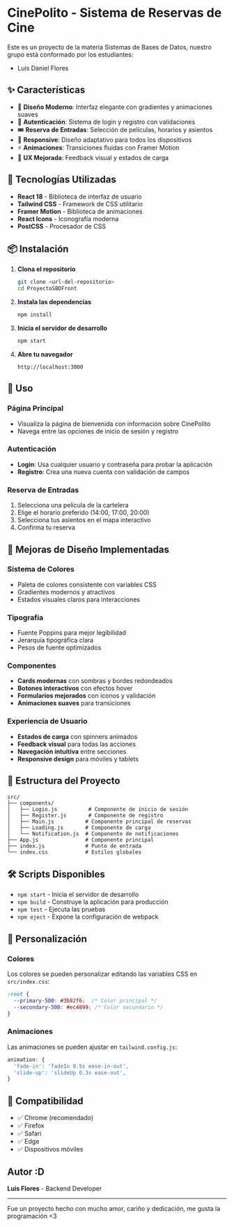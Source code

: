 # CinePolito - Sistema de Reservas de Cine

Este es un proyecto de la materia Sistemas de Bases de Datos, nuestro grupo está conformado por los estudiantes:

- Luis Daniel Flores


## ✨ Características

- 🎨 **Diseño Moderno**: Interfaz elegante con gradientes y animaciones suaves
- 🔐 **Autenticación**: Sistema de login y registro con validaciones
- 🎟️ **Reserva de Entradas**: Selección de películas, horarios y asientos
- 📱 **Responsive**: Diseño adaptativo para todos los dispositivos
- ⚡ **Animaciones**: Transiciones fluidas con Framer Motion
- 🎯 **UX Mejorada**: Feedback visual y estados de carga

## 🚀 Tecnologías Utilizadas

- **React 18** - Biblioteca de interfaz de usuario
- **Tailwind CSS** - Framework de CSS utilitario
- **Framer Motion** - Biblioteca de animaciones
- **React Icons** - Iconografía moderna
- **PostCSS** - Procesador de CSS

## 📦 Instalación

1. **Clona el repositorio**
   ```bash
   git clone <url-del-repositorio>
   cd ProyectoSBDFront
   ```

2. **Instala las dependencias**
   ```bash
   npm install
   ```

3. **Inicia el servidor de desarrollo**
   ```bash
   npm start
   ```

4. **Abre tu navegador**
   ```
   http://localhost:3000
   ```

## 🎯 Uso

### Página Principal
- Visualiza la página de bienvenida con información sobre CinePolito
- Navega entre las opciones de inicio de sesión y registro

### Autenticación
- **Login**: Usa cualquier usuario y contraseña para probar la aplicación
- **Registro**: Crea una nueva cuenta con validación de campos

### Reserva de Entradas
1. Selecciona una película de la cartelera
2. Elige el horario preferido (14:00, 17:00, 20:00)
3. Selecciona tus asientos en el mapa interactivo
4. Confirma tu reserva

## 🎨 Mejoras de Diseño Implementadas

### Sistema de Colores
- Paleta de colores consistente con variables CSS
- Gradientes modernos y atractivos
- Estados visuales claros para interacciones

### Tipografía
- Fuente Poppins para mejor legibilidad
- Jerarquía tipográfica clara
- Pesos de fuente optimizados

### Componentes
- **Cards modernas** con sombras y bordes redondeados
- **Botones interactivos** con efectos hover
- **Formularios mejorados** con iconos y validación
- **Animaciones suaves** para transiciones

### Experiencia de Usuario
- **Estados de carga** con spinners animados
- **Feedback visual** para todas las acciones
- **Navegación intuitiva** entre secciones
- **Responsive design** para móviles y tablets

## 📁 Estructura del Proyecto

```
src/
├── components/
│   ├── Login.js          # Componente de inicio de sesión
│   ├── Register.js       # Componente de registro
│   ├── Main.js          # Componente principal de reservas
│   ├── Loading.js       # Componente de carga
│   └── Notification.js  # Componente de notificaciones
├── App.js               # Componente principal
├── index.js             # Punto de entrada
└── index.css            # Estilos globales
```

## 🛠️ Scripts Disponibles

- `npm start` - Inicia el servidor de desarrollo
- `npm build` - Construye la aplicación para producción
- `npm test` - Ejecuta las pruebas
- `npm eject` - Expone la configuración de webpack

## 🎨 Personalización

### Colores
Los colores se pueden personalizar editando las variables CSS en `src/index.css`:

```css
:root {
  --primary-500: #3b82f6;  /* Color principal */
  --secondary-500: #ec4899; /* Color secundario */
}
```

### Animaciones
Las animaciones se pueden ajustar en `tailwind.config.js`:

```javascript
animation: {
  'fade-in': 'fadeIn 0.5s ease-in-out',
  'slide-up': 'slideUp 0.3s ease-out',
}
```

## 📱 Compatibilidad

- ✅ Chrome (recomendado)
- ✅ Firefox
- ✅ Safari
- ✅ Edge
- ✅ Dispositivos móviles



## Autor :D

**Luis Flores** - Backend Developer 

---

Fue un proyecto hecho con mucho amor, cariño y dedicación, me gusta la programación <3

